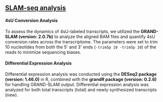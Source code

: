 ﻿## [SLAM-seq analysis](SLAM-seq%20analysis/)
#### 4sU Conversion Analysis
To assess the dynamics of 4sU-labeled transcripts, we utilized the **GRAND-SLAM (version: 2.0.7b)** to analyze the aligned BAM files and quantify 4sU conversion rates across the transcriptome. The parameters were set to trim 10 nucleotides from both the 5' and 3' ends (`-trim5p 10 -trim5p 10`) of the reads to minimize sequencing biases.
#### Differential Expression Analysis
Differential expression analysis was conducted using the **DESeq2 package (version: 1.46.0)** in R, combined with the **grandR package (version: 0.2.6)** for handling GRAND-SLAM output. Differential expression analysis was analyzed for both total transcripts (total) and newly synthesized transcripts (new).


